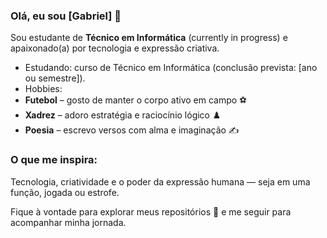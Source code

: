 ### Olá, eu sou [Gabriel] 👋

Sou estudante de **Técnico em Informática** (currently in progress) e apaixonado(a) por tecnologia e expressão criativa.

-  Estudando: curso de Técnico em Informática (conclusão prevista: [ano ou semestre]).
-  Hobbies:
  - **Futebol** – gosto de manter o corpo ativo em campo ⚽
  - **Xadrez** – adoro estratégia e raciocínio lógico ♟️
  - **Poesia** – escrevo versos com alma e imaginação ✍️

### O que me inspira:
Tecnologia, criatividade e o poder da expressão humana — seja em uma função, jogada ou estrofe.

Fique à vontade para explorar meus repositórios 📂 e me seguir para acompanhar minha jornada.

